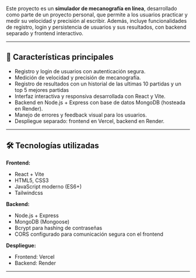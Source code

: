 Este proyecto es un **simulador de mecanografía en línea**, desarrollado como parte de un proyecto personal, que permite a los usuarios practicar y medir su velocidad y precisión al escribir. 
Además, incluye funcionalidades de registro, login y persistencia de usuarios y sus resultados, con backend separado y frontend interactivo.



---

## 🔹 Características principales

- Registro y login de usuarios con autenticación segura.
- Medición de velocidad y precisión de mecanografía.
- Registro de resultados con un historial de las ultimas 10 partidas y un top 5 mejores partidas
- Interfaz interactiva y responsiva desarrollada con React y Vite.
- Backend en Node.js + Express con base de datos MongoDB (hosteada en Render).
- Manejo de errores y feedback visual para los usuarios.
- Despliegue separado: frontend en Vercel, backend en Render.

---

## 🛠 Tecnologías utilizadas

**Frontend:**
- React + Vite
- HTML5, CSS3
- JavaScript moderno (ES6+)
- Tailwindcss

**Backend:**
- Node.js + Express
- MongoDB (Mongoose)
- Bcrypt para hashing de contraseñas
- CORS configurado para comunicación segura con el frontend

**Despliegue:**
- Frontend: Vercel
- Backend: Render

---
